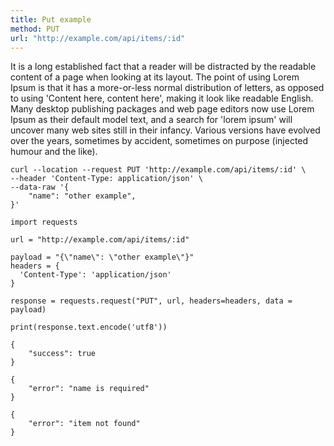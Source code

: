 ```yaml
---
title: Put example
method: PUT
url: "http://example.com/api/items/:id"
---
```


It is a long established fact that a reader will be distracted by the readable content of a page when looking at its layout. The point of using Lorem Ipsum is that it has a more-or-less normal distribution of letters, as opposed to using 'Content here, content here', making it look like readable English. Many desktop publishing packages and web page editors now use Lorem Ipsum as their default model text, and a search for 'lorem ipsum' will uncover many web sites still in their infancy. Various versions have evolved over the years, sometimes by accident, sometimes on purpose (injected humour and the like).


```request:curl
curl --location --request PUT 'http://example.com/api/items/:id' \
--header 'Content-Type: application/json' \
--data-raw '{
	"name": "other example",
}'
```

```request:python
import requests

url = "http://example.com/api/items/:id"

payload = "{\"name\": \"other example\"}"
headers = {
  'Content-Type': 'application/json'
}

response = requests.request("PUT", url, headers=headers, data = payload)

print(response.text.encode('utf8'))
```

```response:200
{
	"success": true
}
```

```response:402
{
	"error": "name is required"
}
```

```response:404
{
	"error": "item not found"
}
```